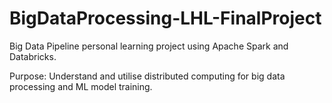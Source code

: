 # BigDataProcessing-LHL-FinalProject
Big Data Pipeline personal learning project using Apache Spark and Databricks.

Purpose: Understand and utilise distributed computing for big data processing and ML model training.
